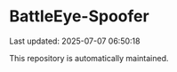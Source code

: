 # BattleEye-Spoofer

Last updated: 2025-07-07 06:50:18

This repository is automatically maintained.

